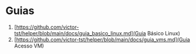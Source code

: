 # Guias

1. [https://github.com/victor-tst/helper/blob/main/docs/guia_basico_linux.md](Guia Básico Linux)
2. [https://github.com/victor-tst/helper/blob/main/docs/guia_vms.md](Guia Acesso VM)